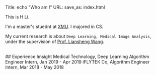 Title: echo "Who am I"
URL:
save_as: index.html

This is H Li.

I'm a master's stuednt at [XMU](https://www.xmu.edu.cn/). I majored in CS.

My current research is about `Deep Learning, Medical Image Analysis`, under the supervision of [Prof. Liansheng Wang](https://information.xmu.edu.cn/info/1019/3195.htm).

<br>
## Experience
Imsight Medical Technology, Deep Learning Algorithm Engineer Intern, Jan 2019 - Apr 2019  
iFLYTEK Co,                 Algorithm Engineer Intern, Mar 2018 - May 2018  
